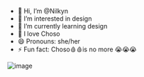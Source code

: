 - 👋 Hi, I’m @Nilkyn
- 👀 I’m interested in design
- 🌱 I’m currently learning design
- 💞️ I love Choso
- 😄 Pronouns: she/her
- ⚡ Fun fact: Choso🩸🩸is no more 😭😭😭

<!---
Nilkyn/Nilkyn is a ✨ special ✨ repository because its `README.md` (this file) appears on your GitHub profile.
You can click the Preview link to take a look at your changes.
--->
![image](https://github.com/Nilkyn/Nilkyn/assets/173170150/d10834b9-aa44-4b7b-b505-4756d6c96fc4)
